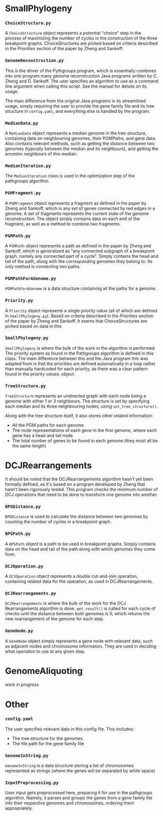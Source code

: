 # SmallPhylogeny

### `ChoiceStructure.py`

A `ChoiceStructure` object represents a potential "choice" step in the process of maximizing the number of cycles in the construction of the three breakpoint graphs. ChoiceStructures are picked based on criteria described in the *Priorities* section of the paper by Zheng and Sankoff.

### `GenomeReconstruction.py`

This is the driver of the Pythgroups program, which is essentially combines into one program many genome reconstruction Java programs written by C. Zheng and D. Sankoff. The user specifies an algorithm to use as a command line argument when calling this script. See the manual for details on its usage.

The main difference from the original Java programs is its streamlined usage, simply requiring the user to provide the gene family file and its tree structure in `config.yaml`, and everything else is handled by the program.

### `MedianData.py`

A `MedianData` object represents a median genome in the tree structure, containing data on neighbouring genomes, their PGMPaths, and gene data. Also contains relevant methods, such as getting the distance between two genomes (typically between the median and its neighbours), and getting the ancestor neighbours of this median.

### `MedianIteration.py`

The `MedianIteration` class is used in the optimization step of the pathgroups algorithm. 

### `PGMFragment.py`

A `PGMFragment` object represents a fragment as defined in the paper by Zheng and Sankoff, which is any set of genes connected by red edges in a genome. A set of fragments represents the current state of the genome reconstruction. The object simply contains data on each end of the fragment, as well as a method to combine two fragments.

### `PGMPath.py`

A `PGMPath` object represents a path as defined in the paper by Zheng and Sankoff, which is generalized as "any connected subgraph of a breakpoint graph, namely any connected part of a cycle". Simply contains the head and tail of the path, along with the corresponding genomes they belong to. Its only method is connecting two paths.

### `PGMPathForAGenome.py`

`PGMPathForAGenome` is a data structure containing all the paths for a genome.

### `Priority.py`

A `Priority` object represents a single priority value (all of which are defined in `SmallPhylogeny.py`). Based on criteria described in the *Priorities* section of the paper by Zheng and Sankoff. It seems that ChoiceStructures are picked based on data in this

### `SmallPhylogeny.py`

`SmallPhylogeny` is where the bulk of the work in the algorithm is performed. The priority system as found in the Pathgroups algorithm is defined in this class. The main difference between this and the Java program this was adapted from is that the priorities are defined automatically in a loop rather than manually hardcoded for each priority, as there was a clear pattern found in the priority values. object.

### `TreeStructure.py`

`TreeStructure` represents an undirected graph with each node being a genome with either 1 or 3 neighbours. The structure is set by specifying each median and its three neighbouring nodes, using `set_tree_structure()`.

Along with the tree structure itself, it also stores other related information:
- All the PGM paths for each genome 
- The node representations of each gene in the first genome, where each gene has a head and tail node
- The total number of genes to be found in each genome (they must all be the same length)

# DCJRearrangements

It should be noted that the DCJRearrangements algorithm hasn't yet been formally defined, as it's based on a program developed by Zheng that hasn't been rigorously tested. This program checks the minimum number of DCJ operations that need to be done to transform one genome into another.

### `BPGDistance.py`

`BPGDistance` is used to calculate the distance between two genomes by counting the number of cycles in a breakpoint graph.

### `BPGPath.py`

A `BPGPath` object is a path to be used in breakpoint graphs. Simply contains data on the head and tail of the path along with which genomes they come from.

### `DCJOperation.py`

A `DCJOperation` object represents a double cut-and-join operation, containing related data for the operation, as used in DCJRearrangements.

### `DCJRearrangements.py`

`DCJRearrangements` is where the bulk of the work for the DCJ Rearrangements algorithm is done. `get_result()` is called for each cycle of checks until the distance between both genomes is 0, which returns the new rearrangement of the genome for each step.

### `GeneNode.py`

A `GeneNode` object simply represents a gene node with relevant data, such as adjacent nodes and chromosome information. They are used in deciding what operation to use at any given step.

# GenomeAliquoting

###### work in progress

# Other

### `config.yaml`

The user specifies relevant data in this config file. This includes:
- The tree structure for the genomes
- The file path for the gene family file

### `GenomeInString.py`

`GenomeInString` is a data structure storing a list of chromosomes represented as strings (where the genes will be separated by white space)

### `InputPreprocessing.py`

User input gets preprocessed here, preparing it for use in the pathgroups algorithm. Namely, it parses and groups the genes from a gene family file into their respective genomes and chromosomes, ordering them appropriately.